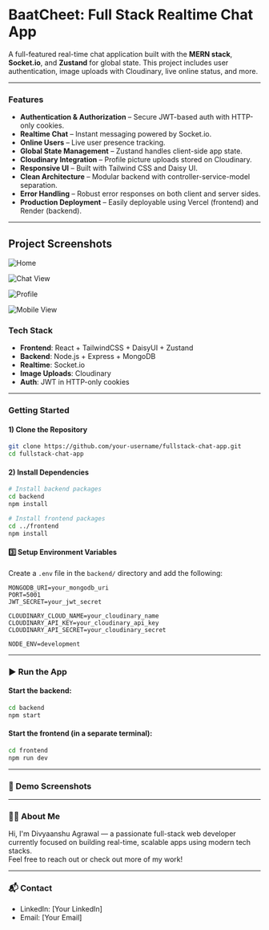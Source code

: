 # BaatCheet: Full Stack Realtime Chat App

A full-featured real-time chat application built with the **MERN stack**, **Socket.io**, and **Zustand** for global state. This project includes user authentication, image uploads with Cloudinary, live online status, and more.


---

###  Features

-  **Authentication & Authorization** – Secure JWT-based auth with HTTP-only cookies.
-  **Realtime Chat** – Instant messaging powered by Socket.io.
-  **Online Users** – Live user presence tracking.
-  **Global State Management** – Zustand handles client-side app state.
-  **Cloudinary Integration** – Profile picture uploads stored on Cloudinary.
-  **Responsive UI** – Built with Tailwind CSS and Daisy UI.
-  **Clean Architecture** – Modular backend with controller-service-model separation.
-  **Error Handling** – Robust error responses on both client and server sides.
-  **Production Deployment** – Easily deployable using Vercel (frontend) and Render (backend).

---

## Project Screenshots

![Home](screenshots/ProjectSS1.png)

![Chat View](screenshots/ProjectSS2.png)

![Profile](screenshots/ProjectSS3.png)

![Mobile View](screenshots/ProjectSS4.png)

###  Tech Stack

- **Frontend**: React + TailwindCSS + DaisyUI + Zustand
- **Backend**: Node.js + Express + MongoDB
- **Realtime**: Socket.io
- **Image Uploads**: Cloudinary
- **Auth**: JWT in HTTP-only cookies

---

###  Getting Started

#### 1) Clone the Repository

```bash
git clone https://github.com/your-username/fullstack-chat-app.git
cd fullstack-chat-app
```

#### 2) Install Dependencies

```bash
# Install backend packages
cd backend
npm install

# Install frontend packages
cd ../frontend
npm install
```

#### 3️⃣ Setup Environment Variables

Create a `.env` file in the `backend/` directory and add the following:

```env
MONGODB_URI=your_mongodb_uri
PORT=5001
JWT_SECRET=your_jwt_secret

CLOUDINARY_CLOUD_NAME=your_cloudinary_name
CLOUDINARY_API_KEY=your_cloudinary_api_key
CLOUDINARY_API_SECRET=your_cloudinary_secret

NODE_ENV=development
```

---

### ▶️ Run the App

#### Start the backend:

```bash
cd backend
npm start
```

#### Start the frontend (in a separate terminal):

```bash
cd frontend
npm run dev
```



---



### 📸 Demo Screenshots



---





### 🙋‍♂️ About Me

Hi, I'm Divyaanshu Agrawal — a passionate full-stack web developer currently focused on building real-time, scalable apps using modern tech stacks.  
Feel free to reach out or check out more of my work!

---

### 📬 Contact

- LinkedIn: [Your LinkedIn]
- Email: [Your Email]

